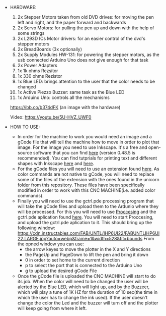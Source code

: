 - HARDWARE: 
     1. 2x Stepper Motors taken from old DVD drives: for moving the pen left and right, and the paper forward and backwards
     2. 2x Servo Motors: for pulling the pen up and down with the help of some strings
     3. 2x L293D ICs Motor drivers: for an easier control of the dvd's stepper motors
     4. 2x BreadBoards (3x optionally)
     5. 2x Supply Modules HW-131: for powering the stepper motors, as the usb connected Arduino Uno does not give enough for that task
     6. 2x Power Adapters
     7. 1x 1k ohms Rezsitor
     8. 1x 330 ohms Rezistor
     9. 1x Blue LED: brings attention to the user that the color needs to be changed
     10. 1x Active Piezzo Buzzer: same task as the Blue LED
     11. 1x Arduino Uno: controls all the mechanisms
     
     https://ibb.co/b374dFK (an image with the hardware)
     
     Video: https://youtu.be/5U-HVZ_UWF0
     
     
 - HOW TO USE:
     - In order for the machine to work you would need an image and a gCode file that will tell the machine how to move in order to plot that image.
     For the image you need to use Inkscape. It's a free and open-source software that you can find [here](https://inkscape.org/release/inkscape-0.92.4/) (version 0.48.5 is recommended). You can find tutprials for printing text and different shapes with Inkscape [here](https://youtu.be/KD50yDop8kQ) and [here](https://youtu.be/7BFa0k6FJcc).
     - For the gCode files you will need to use an extension found [here](https://github.com/martymcguire/inkscape-unicorn). As color commands are not native to gCode, you will need to replace some of the files of the extension with the ones found in the unicorn folder from this repository. These files have been specifically modified in order to work with this CNC MACHINE(i.e. added color commands).
     - Finally you will need to use the gctrl.pde processing program that will take the gCode files and upload them to the Ardunio where they will be processed. For this you will need to use [Proccesing](https://processing.org/) and the gctrl.pde aplication found [here](https://github.com/damellis/gctrl/blob/master/gctrl.pde). You will need to start Proccesing, and upload the gctrl.pde aplication to it.
 This should bring up the following window: https://cdn.instructables.com/FAB/UNTL/IHP6UI22/FABUNTLIHP6UI22.LARGE.jpg?auto=webp&frame=1&width=528&fit=bounds
     From the opned window you can use:
          - the arrow keyes to move the plotter in the X and Y directions
          - the PageUp and PageDown to lift the pen and bring it down
          - 0 in order to set home to the current direction 
          - p to select the port that is connected to the Arduino Uno
          - g to upload the desired gCode File 
     - Once the gCode file is uploaded the CNC MACHINE will start to do its job. When the color will need to be changed the user will be alerted by the Blue LED, which will light up, and by the Buzzeer, which will play a tune of 1K HZ for the duration of 10 sec(the time in which the user has to change the ink used). If the user doesn't change the color the Led and the buzzer will turn off and the plotter will keep going from where it left.  

